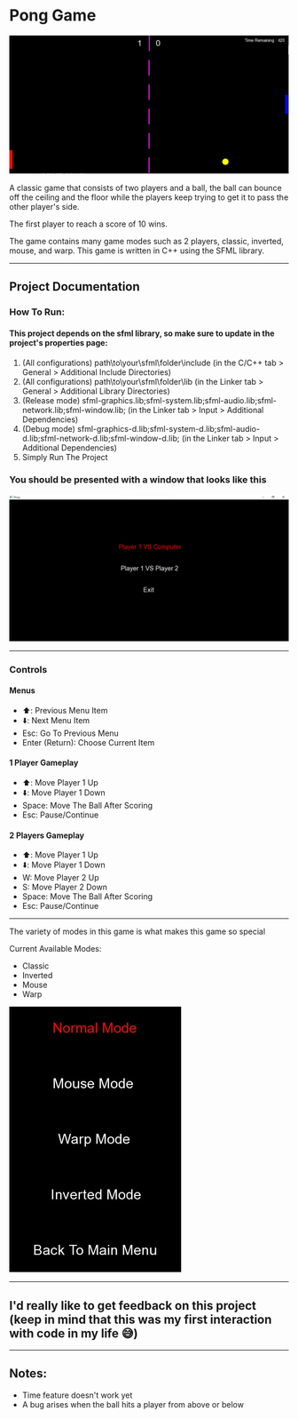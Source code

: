 # Pong Game

![Gameplay](https://github.com/Amr-Wael-Dev/Pong-Game/blob/main/Resources/4.jpg)

A classic game that consists of two players and a ball, the ball can bounce off the ceiling and the floor while the players keep trying to get it to pass the other player's side.

The first player to reach a score of 10 wins.

The game contains many game modes such as 2 players, classic, inverted, mouse, and warp. This game is written in C++ using the SFML library.

---

## Project Documentation
### How To Run:
#### This project depends on the sfml library, so make sure to update in the project's properties page:
1. (All configurations) path\to\your\sfml\folder\include (in the C/C++ tab > General > Additional Include Directories)
2. (All configurations) path\to\your\sfml\folder\lib (in the Linker tab > General > Additional Library Directories)
3. (Release mode) sfml-graphics.lib;sfml-system.lib;sfml-audio.lib;sfml-network.lib;sfml-window.lib; (in the Linker tab > Input > Additional Dependencies)
4. (Debug mode) sfml-graphics-d.lib;sfml-system-d.lib;sfml-audio-d.lib;sfml-network-d.lib;sfml-window-d.lib; (in the Linker tab > Input > Additional Dependencies)
5. Simply Run The Project

### You should be presented with a window that looks like this

![Main Menu](https://github.com/Amr-Wael-Dev/Pong-Game/blob/main/Resources/1.jpg)

---

### Controls
#### Menus
- :arrow_up:: Previous Menu Item
- :arrow_down:: Next Menu Item
- Esc: Go To Previous Menu
- Enter (Return): Choose Current Item

#### 1 Player Gameplay
- :arrow_up:: Move Player 1 Up
- :arrow_down:: Move Player 1 Down
- Space: Move The Ball After Scoring
- Esc: Pause/Continue

#### 2 Players Gameplay
- :arrow_up:: Move Player 1 Up
- :arrow_down:: Move Player 1 Down
- W: Move Player 2 Up
- S: Move Player 2 Down
- Space: Move The Ball After Scoring
- Esc: Pause/Continue
---
The variety of modes in this game is what makes this game so special

Current Available Modes:
- Classic
- Inverted
- Mouse
- Warp


![Mode Menu](https://github.com/Amr-Wael-Dev/Pong-Game/blob/main/Resources/3.jpg)

---
## I'd really like to get feedback on this project (keep in mind that this was my first interaction with code in my life 😅)
---
## Notes:
- Time feature doesn't work yet
- A bug arises when the ball hits a player from above or below
